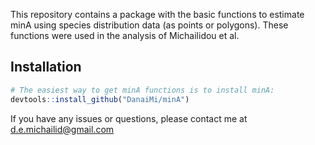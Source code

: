 This repository contains a package with the basic functions to estimate minA using species distribution data (as points or polygons). These functions were used in the analysis of Michailidou et al.
## Installation

``` r
# The easiest way to get minA functions is to install minA:
devtools::install_github("DanaiMi/minA")
```
If you have any issues or questions, please contact me at d.e.michailid@gmail.com
